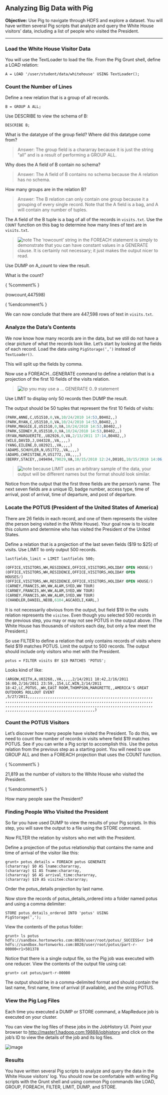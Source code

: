 ## Analyzing Big Data with Pig

**Objective:** Use Pig to navigate through HDFS and explore a dataset. You will have written several Pig scripts that analyze and query the White House visitors’ data, including a list of
people who visited the President.

---

### Load the White House Visitor Data

You will use the TextLoader to load the file. From the Pig Grunt
shell, define a LOAD relation:

```
A = LOAD '/user/student/data/whitehouse' USING TextLoader();
```

### Count the Number of Lines

Define a new relation that is a group of all records.

```
B = GROUP A ALL;
```

Use DESCRIBE to view the schema of B:

```
DESCRIBE B;
```

What is the datatype of the group field? 
Where did this datatype come from? 

> Answer: The group field is a chararray because it is just the string “all”
and is a result of performing a GROUP ALL.

Why does the A field of B contain no schema? 

> Answer: The A field of B contains no schema because the A relation has
no schema.

How many groups are in the relation B? 

> Answer: The B relation can only contain one group because it a
grouping of every single record. Note that the A field is a bag, and A will
contain any number of tuples.

The A field of the B tuple is a bag of all of the records in `visits.txt`. Use the
`COUNT` function on this bag to determine how many lines of text are in
`visits.txt`.

> ![note](https://user-images.githubusercontent.com/558905/40528492-37597500-5fbf-11e8-96a1-f4d206df64ab.png) The ‘rowcount’ string in the FOREACH statement is simply to demonstrate
that you can have constant values in a GENERATE clause. It is certainly not
necessary; it just makes the output nicer to read.

Use DUMP on A_count to view the result.

What is the count?

{ %comment% }

(rowcount,447598)

( %endcomment% }

We can now conclude that there are 447,598 rows of text in `visits.txt`.

### Analyze the Data’s Contents

We now know how many records are in the data, but we still do not have
a clear picture of what the records look like. Let’s start by looking at the
fields of each record. Load the data using `PigStorage(‘,’)` instead of
`TextLoader()`.

This will split up the fields by comma.

Now use a FOREACH...GENERATE command to define a relation that is a
projection of the first 10 fields of the visits relation.

> ![tip](https://user-images.githubusercontent.com/558905/40528496-37bfadac-5fbf-11e8-8b5a-8bea2634f284.png) you may use a ... GENERATE $0..$9 statement

Use LIMIT to display only 50 records then DUMP the result.

The output should be 50 tuples that represent the first 10 fields of visits:

```sql
(PARK,ANNE,C,U51510,0,VA,10/24/2010 14:53,B0402,,)
(PARK,RYAN,C,U51510,0,VA,10/24/2010 14:53,B0402,,)
(PARK,MAGGIE,E,U51510,0,VA,10/24/2010 14:53,B0402,,)
(PARK,SIDNEY,R,U51510,0,VA,10/24/2010 14:53,B0402,,)
(RYAN,MARGUERITE,,U82926,0,VA,2/13/2011 17:14,B0402,,)
(WILE,DAVID,J,U44328,,VA,,,,)
(YANG,EILENE,D,U82921,,VA,,,,)
(ADAMS,SCHUYLER,N,U51772,,VA,,,,)
(ADAMS,CHRISTINE,M,U51772,,VA,,,,)
(BERRY,STACEY,,U49494,79029,VA,10/15/2010 12:24,D0101,10/15/2010 14:06,D1S)
```


> ![note](https://user-images.githubusercontent.com/558905/40528492-37597500-5fbf-11e8-96a1-f4d206df64ab.png) because LIMIT uses an arbitrary sample of the data, your output will be
different names but the format should look similar.

Notice from the output that the first three fields are the person’s name.
The next seven fields are a unique ID, badge number, access type, time
of arrival, post of arrival, time of departure, and post of departure.

### Locate the POTUS (President of the United States of America)

There are 26 fields in each record, and one of them represents the visitee
(the person being visited in the White House). Your goal now is to locate
this column and determine who has visited the President of the United
States. 

Define a relation that is a projection of the last seven fields ($19
to $25) of visits. Use LIMIT to only output 500 records.

```
lastfields_limit = LIMIT lastfields 500;
```

```sql
(OFFICE,VISITORS,WH,RESIDENCE,OFFICE,VISITORS,HOLIDAY OPEN HOUSE/)
(OFFICE,VISITORS,WH,RESIDENCE,OFFICE,VISITORS,HOLIDAY OPEN
HOUSES/)
(OFFICE,VISITORS,WH,RESIDENCE,OFFICE,VISITORS,HOLIDAY OPEN HOUSE/)
(CARNEY,FRANCIS,WH,WW,ALAM,SYED,WW TOUR)
(CARNEY,FRANCIS,WH,WW,ALAM,SYED,WW TOUR)
(CARNEY,FRANCIS,WH,WW,ALAM,SYED,WW TOUR)
(CHANDLER,DANIEL,NEOB,6104,AGCAOILI,KARL,)
```

It is not necessarily obvious from the output, but field $19 in the visits
relation represents the `visitee`. Even though you selected 500 records in
the previous step, you may or may not see POTUS in the output above.
(The White House has thousands of visitors each day, but only a few
meet the President.)

So use FILTER to define a relation that only contains records of visits where
field $19 matches POTUS. Limit the output to 500 records. The output should include only visitors who met with the President. 

```
potus = FILTER visits BY $19 MATCHES 'POTUS';
```

Looks kind of like:

```
(ARGOW,KEITH,A,U83268,,VA,,,,,2/14/2011 18:42,2/16/2011
16:00,2/16/2011 23:59,,154,LC,WIN,2/14/2011
18:42,LC,POTUS,,WH,EAST ROOM,THOMPSON,MARGRETTE,,AMERICA'S GREAT
OUTDOORS ROLLOUT EVENT
,5/27/2011,,,,,,,,,,,,,,,,,,,,,,,,,,,,,,,,,,,,,,,,,,,,,,,,,,,,,,,,
,,,,,,,,,,,,,,,,,,,,,,,,,,,,,,,,,,,,,,,,,,,,,,,,,,,,,,,,,,,,,,,,,,
,,,,,,,,,,,,,,,,,,,,,,,,,,,,,,,,,,,,,,,,,,,,,,,,,,,,,,,,,,,,,,,,,,
,,,,,,,,,,,,,,,,,,,,,,,,,,,,,,,,,,,,,,,,)
```

### Count the POTUS Visitors

Let’s discover how many people have visited the President. To do this,
we need to count the number of records in visits where field $19
matches POTUS. See if you can write a Pig script to accomplish this. Use
the potus relation from the previous step as a starting point. You will
need to use GROUP ALL and then a FOREACH projection that uses the COUNT
function.

{ %comment% }

21,819 as the number of visitors to the
White House who visited the President.

( %endcomment% }

How many people saw the President?

### Finding People Who Visited the President

So far you have used DUMP to view the results of your Pig scripts. In this
step, you will save the output to a file using the STORE command.

Now FILTER the relation by visitors who met with the President.

Define a projection of the potus relationship that contains the name and
time of arrival of the visitor like this:

```
grunt> potus_details = FOREACH potus GENERATE
(chararray) $0 AS lname:chararray,
(chararray) $1 AS fname:chararray,
(chararray) $6 AS arrival_time:chararray,
(chararray) $19 AS visitee:chararray;
```

Order the potus_details projection by last name.

Now store the records of potus_details_ordered into a folder named potus
and using a comma delimiter:

```
STORE potus_details_ordered INTO 'potus' USING
PigStorage(',');
```

View the contents of the potus folder:

```
grunt> ls potus
hdfs://sandbox.hortonworks.com:8020/user/root/potus/_SUCCESS<r 1>0
hdfs://sandbox.hortonworks.com:8020/user/root/potus/part-r-00000<r1>501378
```

Notice that there is a single output file, so the Pig job was executed with
one reducer. View the contents of the output file using cat:

```
grunt> cat potus/part-r-00000
```

The output should be in a comma-delimited format and should contain
the last name, first name, time of arrival (if available), and the string
POTUS.

### View the Pig Log Files

Each time you executed a DUMP or STORE command, a MapReduce job is
executed on your cluster.

You can view the log files of these jobs in the JobHistory UI. Point your
browser to http://master1.hadoop.com:19888/jobhistory and click on the job’s ID to view the details of the job and its log files.

![image](https://user-images.githubusercontent.com/558905/55203355-6950d380-51a1-11e9-8351-7044f35853d7.png)

### Results

You have written several Pig scripts to analyze and query the data in the White House
visitors’ log. You should now be comfortable with writing Pig scripts with the Grunt
shell and using common Pig commands like LOAD, GROUP, FOREACH, FILTER, LIMIT,
DUMP, and STORE.

